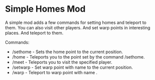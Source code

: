 Simple Homes Mod
=====================================

A simple mod adds a few commands for setting homes and teleport to them. 
You can also visit other players. 
And set warp points in interesting places. 
And teleport to them.

Commands:
- /sethome - Sets the home point to the current position.
- /home - Teleports you to the point set by the command /sethome.
- /meet <player> - Teleports you to visit the specified player.
- /setwarp <name> - Set warp point with name <name> to the current position.
- /warp <name> - Teleport to warp point with name <name>.